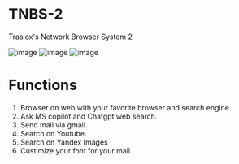 # TNBS-2
Traslox's Network Browser System 2

![image](https://github.com/user-attachments/assets/6ba0a839-8def-4876-a987-41f705e4ff50)
![image](https://github.com/user-attachments/assets/aa86c874-ae83-48ce-a463-0adf33b85146) ![image](https://github.com/user-attachments/assets/f7945f50-4d7f-49a4-98e2-390714798544)

# Functions

1. Browser on web with your favorite browser and search engine.
2. Ask MS copilot and Chatgpt web search.
3. Send mail via gmail.
4. Search on Youtube.
5. Search on Yandex Images
6. Custimize your font for your mail.
